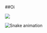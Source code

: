   
  ##Oi
  <div>
 
  <a href="https://www.linkedin.com/in/samueltdrodrigues" target="_blank"><img src="https://img.shields.io/badge/-LinkedIn-%230077B5?style=for-the-badge&logo=linkedin&logoColor=white" target="_blank"></a> 


 
![Snake animation](https://github.com/SamuelTRodrigues/SamuelTRodrigues/blob/output/github-contribution-grid-snake.svg)
 
  </div>
